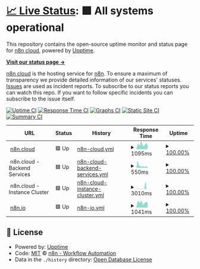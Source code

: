 # [📈 Live Status](https://n8n-io.github.io/n8n-cloud-status): <!--live status--> **🟩 All systems operational**

This repository contains the open-source uptime monitor and status page for [n8n cloud](https://n8n.cloud), powered by [Upptime](https://github.com/upptime/upptime).

[**Visit our status page →**](https://n8n-io.github.io/n8n-cloud-status)

[n8n cloud](https://n8n.cloud) is the hosting service for [n8n](https://github.com/n8n-io/n8n). To ensure a maximum of transparency we provide detailed information of our services' statuses. [Issues](https://github.com/n8n-io/n8n-cloud-status/issues) are used as incident reports. To subscribe to our status reports you can watch this repo. If you want to follow specific incidents you can subscribe to the issue itself.

[![Uptime CI](https://github.com/n8n-io/n8n-cloud-status/workflows/Uptime%20CI/badge.svg)](https://github.com/upptime/upptime/actions?query=workflow%3A%22Uptime+CI%22)
[![Response Time CI](https://github.com/n8n-io/n8n-cloud-status/workflows/Response%20Time%20CI/badge.svg)](https://github.com/upptime/upptime/actions?query=workflow%3A%22Response+Time+CI%22)
[![Graphs CI](https://github.com/n8n-io/n8n-cloud-status/workflows/Graphs%20CI/badge.svg)](https://github.com/upptime/upptime/actions?query=workflow%3A%22Graphs+CI%22)
[![Static Site CI](https://github.com/n8n-io/n8n-cloud-status/workflows/Static%20Site%20CI/badge.svg)](https://github.com/upptime/upptime/actions?query=workflow%3A%22Static+Site+CI%22)
[![Summary CI](https://github.com/n8n-io/n8n-cloud-status/workflows/Summary%20CI/badge.svg)](https://github.com/upptime/upptime/actions?query=workflow%3A%22Summary+CI%22)

<!--start: status pages-->
<!-- This summary is generated by Upptime (https://github.com/upptime/upptime) -->
<!-- Do not edit this manually, your changes will be overwritten -->
<!-- prettier-ignore -->
| URL | Status | History | Response Time | Uptime |
| --- | ------ | ------- | ------------- | ------ |
| <img alt="" src="https://favicons.githubusercontent.com/app.n8n.cloud" height="13"> [n8n.cloud](https://app.n8n.cloud/login) | 🟩 Up | [n8n-cloud.yml](https://github.com/n8n-io/n8n-cloud-status/commits/HEAD/history/n8n-cloud.yml) | <details><summary><img alt="Response time graph" src="./graphs/n8n-cloud/response-time-week.png" height="20"> 1095ms</summary><br><a href="https://status.n8n.cloud/history/n8n-cloud"><img alt="Response time 1244" src="https://img.shields.io/endpoint?url=https%3A%2F%2Fraw.githubusercontent.com%2Fn8n-io%2Fn8n-cloud-status%2FHEAD%2Fapi%2Fn8n-cloud%2Fresponse-time.json"></a><br><a href="https://status.n8n.cloud/history/n8n-cloud"><img alt="24-hour response time 1908" src="https://img.shields.io/endpoint?url=https%3A%2F%2Fraw.githubusercontent.com%2Fn8n-io%2Fn8n-cloud-status%2FHEAD%2Fapi%2Fn8n-cloud%2Fresponse-time-day.json"></a><br><a href="https://status.n8n.cloud/history/n8n-cloud"><img alt="7-day response time 1095" src="https://img.shields.io/endpoint?url=https%3A%2F%2Fraw.githubusercontent.com%2Fn8n-io%2Fn8n-cloud-status%2FHEAD%2Fapi%2Fn8n-cloud%2Fresponse-time-week.json"></a><br><a href="https://status.n8n.cloud/history/n8n-cloud"><img alt="30-day response time 1037" src="https://img.shields.io/endpoint?url=https%3A%2F%2Fraw.githubusercontent.com%2Fn8n-io%2Fn8n-cloud-status%2FHEAD%2Fapi%2Fn8n-cloud%2Fresponse-time-month.json"></a><br><a href="https://status.n8n.cloud/history/n8n-cloud"><img alt="1-year response time 1244" src="https://img.shields.io/endpoint?url=https%3A%2F%2Fraw.githubusercontent.com%2Fn8n-io%2Fn8n-cloud-status%2FHEAD%2Fapi%2Fn8n-cloud%2Fresponse-time-year.json"></a></details> | <details><summary><a href="https://status.n8n.cloud/history/n8n-cloud">100.00%</a></summary><a href="https://status.n8n.cloud/history/n8n-cloud"><img alt="All-time uptime 100.00%" src="https://img.shields.io/endpoint?url=https%3A%2F%2Fraw.githubusercontent.com%2Fn8n-io%2Fn8n-cloud-status%2FHEAD%2Fapi%2Fn8n-cloud%2Fuptime.json"></a><br><a href="https://status.n8n.cloud/history/n8n-cloud"><img alt="24-hour uptime 100.00%" src="https://img.shields.io/endpoint?url=https%3A%2F%2Fraw.githubusercontent.com%2Fn8n-io%2Fn8n-cloud-status%2FHEAD%2Fapi%2Fn8n-cloud%2Fuptime-day.json"></a><br><a href="https://status.n8n.cloud/history/n8n-cloud"><img alt="7-day uptime 100.00%" src="https://img.shields.io/endpoint?url=https%3A%2F%2Fraw.githubusercontent.com%2Fn8n-io%2Fn8n-cloud-status%2FHEAD%2Fapi%2Fn8n-cloud%2Fuptime-week.json"></a><br><a href="https://status.n8n.cloud/history/n8n-cloud"><img alt="30-day uptime 100.00%" src="https://img.shields.io/endpoint?url=https%3A%2F%2Fraw.githubusercontent.com%2Fn8n-io%2Fn8n-cloud-status%2FHEAD%2Fapi%2Fn8n-cloud%2Fuptime-month.json"></a><br><a href="https://status.n8n.cloud/history/n8n-cloud"><img alt="1-year uptime 100.00%" src="https://img.shields.io/endpoint?url=https%3A%2F%2Fraw.githubusercontent.com%2Fn8n-io%2Fn8n-cloud-status%2FHEAD%2Fapi%2Fn8n-cloud%2Fuptime-year.json"></a></details>
| <img alt="" src="https://n8n.io/favicon.ico" height="13"> n8n.cloud - Backend Services | 🟩 Up | [n8n-cloud-backend-services.yml](https://github.com/n8n-io/n8n-cloud-status/commits/HEAD/history/n8n-cloud-backend-services.yml) | <details><summary><img alt="Response time graph" src="./graphs/n8n-cloud-backend-services/response-time-week.png" height="20"> 550ms</summary><br><a href="https://status.n8n.cloud/history/n8n-cloud-backend-services"><img alt="Response time 706" src="https://img.shields.io/endpoint?url=https%3A%2F%2Fraw.githubusercontent.com%2Fn8n-io%2Fn8n-cloud-status%2FHEAD%2Fapi%2Fn8n-cloud-backend-services%2Fresponse-time.json"></a><br><a href="https://status.n8n.cloud/history/n8n-cloud-backend-services"><img alt="24-hour response time 648" src="https://img.shields.io/endpoint?url=https%3A%2F%2Fraw.githubusercontent.com%2Fn8n-io%2Fn8n-cloud-status%2FHEAD%2Fapi%2Fn8n-cloud-backend-services%2Fresponse-time-day.json"></a><br><a href="https://status.n8n.cloud/history/n8n-cloud-backend-services"><img alt="7-day response time 550" src="https://img.shields.io/endpoint?url=https%3A%2F%2Fraw.githubusercontent.com%2Fn8n-io%2Fn8n-cloud-status%2FHEAD%2Fapi%2Fn8n-cloud-backend-services%2Fresponse-time-week.json"></a><br><a href="https://status.n8n.cloud/history/n8n-cloud-backend-services"><img alt="30-day response time 585" src="https://img.shields.io/endpoint?url=https%3A%2F%2Fraw.githubusercontent.com%2Fn8n-io%2Fn8n-cloud-status%2FHEAD%2Fapi%2Fn8n-cloud-backend-services%2Fresponse-time-month.json"></a><br><a href="https://status.n8n.cloud/history/n8n-cloud-backend-services"><img alt="1-year response time 706" src="https://img.shields.io/endpoint?url=https%3A%2F%2Fraw.githubusercontent.com%2Fn8n-io%2Fn8n-cloud-status%2FHEAD%2Fapi%2Fn8n-cloud-backend-services%2Fresponse-time-year.json"></a></details> | <details><summary><a href="https://status.n8n.cloud/history/n8n-cloud-backend-services">100.00%</a></summary><a href="https://status.n8n.cloud/history/n8n-cloud-backend-services"><img alt="All-time uptime 100.00%" src="https://img.shields.io/endpoint?url=https%3A%2F%2Fraw.githubusercontent.com%2Fn8n-io%2Fn8n-cloud-status%2FHEAD%2Fapi%2Fn8n-cloud-backend-services%2Fuptime.json"></a><br><a href="https://status.n8n.cloud/history/n8n-cloud-backend-services"><img alt="24-hour uptime 100.00%" src="https://img.shields.io/endpoint?url=https%3A%2F%2Fraw.githubusercontent.com%2Fn8n-io%2Fn8n-cloud-status%2FHEAD%2Fapi%2Fn8n-cloud-backend-services%2Fuptime-day.json"></a><br><a href="https://status.n8n.cloud/history/n8n-cloud-backend-services"><img alt="7-day uptime 100.00%" src="https://img.shields.io/endpoint?url=https%3A%2F%2Fraw.githubusercontent.com%2Fn8n-io%2Fn8n-cloud-status%2FHEAD%2Fapi%2Fn8n-cloud-backend-services%2Fuptime-week.json"></a><br><a href="https://status.n8n.cloud/history/n8n-cloud-backend-services"><img alt="30-day uptime 100.00%" src="https://img.shields.io/endpoint?url=https%3A%2F%2Fraw.githubusercontent.com%2Fn8n-io%2Fn8n-cloud-status%2FHEAD%2Fapi%2Fn8n-cloud-backend-services%2Fuptime-month.json"></a><br><a href="https://status.n8n.cloud/history/n8n-cloud-backend-services"><img alt="1-year uptime 100.00%" src="https://img.shields.io/endpoint?url=https%3A%2F%2Fraw.githubusercontent.com%2Fn8n-io%2Fn8n-cloud-status%2FHEAD%2Fapi%2Fn8n-cloud-backend-services%2Fuptime-year.json"></a></details>
| <img alt="" src="https://n8n.io/favicon.ico" height="13"> n8n.cloud - Instance Cluster | 🟩 Up | [n8n-cloud-instance-cluster.yml](https://github.com/n8n-io/n8n-cloud-status/commits/HEAD/history/n8n-cloud-instance-cluster.yml) | <details><summary><img alt="Response time graph" src="./graphs/n8n-cloud-instance-cluster/response-time-week.png" height="20"> 3010ms</summary><br><a href="https://status.n8n.cloud/history/n8n-cloud-instance-cluster"><img alt="Response time 525" src="https://img.shields.io/endpoint?url=https%3A%2F%2Fraw.githubusercontent.com%2Fn8n-io%2Fn8n-cloud-status%2FHEAD%2Fapi%2Fn8n-cloud-instance-cluster%2Fresponse-time.json"></a><br><a href="https://status.n8n.cloud/history/n8n-cloud-instance-cluster"><img alt="24-hour response time 593" src="https://img.shields.io/endpoint?url=https%3A%2F%2Fraw.githubusercontent.com%2Fn8n-io%2Fn8n-cloud-status%2FHEAD%2Fapi%2Fn8n-cloud-instance-cluster%2Fresponse-time-day.json"></a><br><a href="https://status.n8n.cloud/history/n8n-cloud-instance-cluster"><img alt="7-day response time 3010" src="https://img.shields.io/endpoint?url=https%3A%2F%2Fraw.githubusercontent.com%2Fn8n-io%2Fn8n-cloud-status%2FHEAD%2Fapi%2Fn8n-cloud-instance-cluster%2Fresponse-time-week.json"></a><br><a href="https://status.n8n.cloud/history/n8n-cloud-instance-cluster"><img alt="30-day response time 1121" src="https://img.shields.io/endpoint?url=https%3A%2F%2Fraw.githubusercontent.com%2Fn8n-io%2Fn8n-cloud-status%2FHEAD%2Fapi%2Fn8n-cloud-instance-cluster%2Fresponse-time-month.json"></a><br><a href="https://status.n8n.cloud/history/n8n-cloud-instance-cluster"><img alt="1-year response time 525" src="https://img.shields.io/endpoint?url=https%3A%2F%2Fraw.githubusercontent.com%2Fn8n-io%2Fn8n-cloud-status%2FHEAD%2Fapi%2Fn8n-cloud-instance-cluster%2Fresponse-time-year.json"></a></details> | <details><summary><a href="https://status.n8n.cloud/history/n8n-cloud-instance-cluster">100.00%</a></summary><a href="https://status.n8n.cloud/history/n8n-cloud-instance-cluster"><img alt="All-time uptime 100.00%" src="https://img.shields.io/endpoint?url=https%3A%2F%2Fraw.githubusercontent.com%2Fn8n-io%2Fn8n-cloud-status%2FHEAD%2Fapi%2Fn8n-cloud-instance-cluster%2Fuptime.json"></a><br><a href="https://status.n8n.cloud/history/n8n-cloud-instance-cluster"><img alt="24-hour uptime 100.00%" src="https://img.shields.io/endpoint?url=https%3A%2F%2Fraw.githubusercontent.com%2Fn8n-io%2Fn8n-cloud-status%2FHEAD%2Fapi%2Fn8n-cloud-instance-cluster%2Fuptime-day.json"></a><br><a href="https://status.n8n.cloud/history/n8n-cloud-instance-cluster"><img alt="7-day uptime 100.00%" src="https://img.shields.io/endpoint?url=https%3A%2F%2Fraw.githubusercontent.com%2Fn8n-io%2Fn8n-cloud-status%2FHEAD%2Fapi%2Fn8n-cloud-instance-cluster%2Fuptime-week.json"></a><br><a href="https://status.n8n.cloud/history/n8n-cloud-instance-cluster"><img alt="30-day uptime 100.00%" src="https://img.shields.io/endpoint?url=https%3A%2F%2Fraw.githubusercontent.com%2Fn8n-io%2Fn8n-cloud-status%2FHEAD%2Fapi%2Fn8n-cloud-instance-cluster%2Fuptime-month.json"></a><br><a href="https://status.n8n.cloud/history/n8n-cloud-instance-cluster"><img alt="1-year uptime 100.00%" src="https://img.shields.io/endpoint?url=https%3A%2F%2Fraw.githubusercontent.com%2Fn8n-io%2Fn8n-cloud-status%2FHEAD%2Fapi%2Fn8n-cloud-instance-cluster%2Fuptime-year.json"></a></details>
| <img alt="" src="https://favicons.githubusercontent.com/www.n8n.io" height="13"> [n8n.io](https://www.n8n.io) | 🟩 Up | [n8n-io.yml](https://github.com/n8n-io/n8n-cloud-status/commits/HEAD/history/n8n-io.yml) | <details><summary><img alt="Response time graph" src="./graphs/n8n-io/response-time-week.png" height="20"> 1041ms</summary><br><a href="https://status.n8n.cloud/history/n8n-io"><img alt="Response time 1045" src="https://img.shields.io/endpoint?url=https%3A%2F%2Fraw.githubusercontent.com%2Fn8n-io%2Fn8n-cloud-status%2FHEAD%2Fapi%2Fn8n-io%2Fresponse-time.json"></a><br><a href="https://status.n8n.cloud/history/n8n-io"><img alt="24-hour response time 1187" src="https://img.shields.io/endpoint?url=https%3A%2F%2Fraw.githubusercontent.com%2Fn8n-io%2Fn8n-cloud-status%2FHEAD%2Fapi%2Fn8n-io%2Fresponse-time-day.json"></a><br><a href="https://status.n8n.cloud/history/n8n-io"><img alt="7-day response time 1041" src="https://img.shields.io/endpoint?url=https%3A%2F%2Fraw.githubusercontent.com%2Fn8n-io%2Fn8n-cloud-status%2FHEAD%2Fapi%2Fn8n-io%2Fresponse-time-week.json"></a><br><a href="https://status.n8n.cloud/history/n8n-io"><img alt="30-day response time 1159" src="https://img.shields.io/endpoint?url=https%3A%2F%2Fraw.githubusercontent.com%2Fn8n-io%2Fn8n-cloud-status%2FHEAD%2Fapi%2Fn8n-io%2Fresponse-time-month.json"></a><br><a href="https://status.n8n.cloud/history/n8n-io"><img alt="1-year response time 1045" src="https://img.shields.io/endpoint?url=https%3A%2F%2Fraw.githubusercontent.com%2Fn8n-io%2Fn8n-cloud-status%2FHEAD%2Fapi%2Fn8n-io%2Fresponse-time-year.json"></a></details> | <details><summary><a href="https://status.n8n.cloud/history/n8n-io">100.00%</a></summary><a href="https://status.n8n.cloud/history/n8n-io"><img alt="All-time uptime 100.00%" src="https://img.shields.io/endpoint?url=https%3A%2F%2Fraw.githubusercontent.com%2Fn8n-io%2Fn8n-cloud-status%2FHEAD%2Fapi%2Fn8n-io%2Fuptime.json"></a><br><a href="https://status.n8n.cloud/history/n8n-io"><img alt="24-hour uptime 100.00%" src="https://img.shields.io/endpoint?url=https%3A%2F%2Fraw.githubusercontent.com%2Fn8n-io%2Fn8n-cloud-status%2FHEAD%2Fapi%2Fn8n-io%2Fuptime-day.json"></a><br><a href="https://status.n8n.cloud/history/n8n-io"><img alt="7-day uptime 100.00%" src="https://img.shields.io/endpoint?url=https%3A%2F%2Fraw.githubusercontent.com%2Fn8n-io%2Fn8n-cloud-status%2FHEAD%2Fapi%2Fn8n-io%2Fuptime-week.json"></a><br><a href="https://status.n8n.cloud/history/n8n-io"><img alt="30-day uptime 100.00%" src="https://img.shields.io/endpoint?url=https%3A%2F%2Fraw.githubusercontent.com%2Fn8n-io%2Fn8n-cloud-status%2FHEAD%2Fapi%2Fn8n-io%2Fuptime-month.json"></a><br><a href="https://status.n8n.cloud/history/n8n-io"><img alt="1-year uptime 100.00%" src="https://img.shields.io/endpoint?url=https%3A%2F%2Fraw.githubusercontent.com%2Fn8n-io%2Fn8n-cloud-status%2FHEAD%2Fapi%2Fn8n-io%2Fuptime-year.json"></a></details>

<!--end: status pages-->

## 📄 License

- Powered by: [Upptime](https://github.com/upptime/upptime)
- Code: [MIT](./LICENSE) © [n8n - Workflow Automation](https://n8n.io)
- Data in the `./history` directory: [Open Database License](https://opendatacommons.org/licenses/odbl/1-0/)
